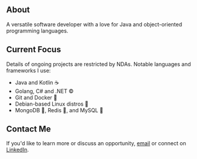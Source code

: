 ## About

A versatile software developer with a love for Java and object-oriented programming languages.

## Current Focus

Details of ongoing projects are restricted by NDAs. Notable languages and frameworks I use:

- Java and Kotlin ☕
- Golang, C# and .NET ©️
- Git and Docker 🐳
- Debian-based Linux distros 🐧
- MongoDB 🍃, Redis 🚀, and MySQL 🐬

## Contact Me

If you'd like to learn more or discuss an opportunity, [email](mailto:aaron@kaxon.dev) or connect on [LinkedIn](https://www.linkedin.com/in/aaronbotto/).
